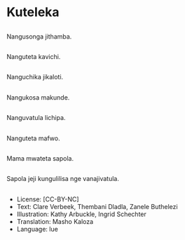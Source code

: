 # Kuteleka

##
Nangusonga jithamba.

##
Nanguteta kavichi.

##
Nanguchika jikaloti.

##
Nangukosa makunde.

##
Nanguvatula lichipa.

##
Nanguteta mafwo.

##
Mama mwateta sapola.

##
Sapola jeji kungulilisa nge vanajivatula.

##
* License: [CC-BY-NC]
* Text: Clare Verbeek, Thembani Dladla, Zanele Buthelezi
* Illustration: Kathy Arbuckle, Ingrid Schechter
* Translation: Masho Kaloza
* Language: lue
